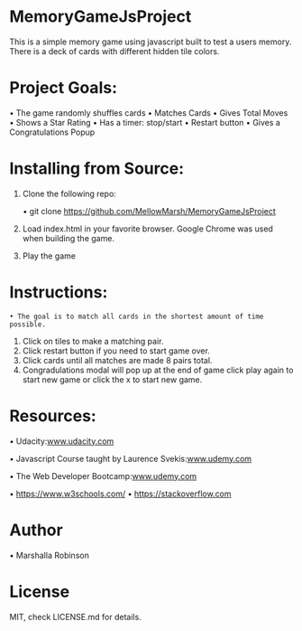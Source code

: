  # MemoryGameJsProject

  This is a simple memory game using javascript built to test a users memory. There is a deck of cards with different           hidden tile colors. 
  
 # Project Goals:
  • The game randomly shuffles cards
  • Matches Cards
  • Gives Total Moves
  • Shows a Star Rating
  • Has a timer: stop/start
  • Restart button
  • Gives a Congratulations Popup

# Installing from Source:

  1. Clone the following repo:

     • git clone https://github.com/MellowMarsh/MemoryGameJsProject
   
  2. Load index.html in your favorite browser. Google Chrome was used when building the game.
  3. Play the game

# Instructions:

    • The goal is to match all cards in the shortest amount of time possible.
  1. Click on tiles to make a matching pair.
  2. Click restart button if you need to start game over.
  3. Click cards until all matches are made 8 pairs total.
  4. Congradulations modal will pop up at the end of game click play again to start new game or click the x to start new game.
  
  
# Resources:
  • Udacity:www.udacity.com 
  
  • Javascript Course taught by Laurence Svekis:www.udemy.com
  
  • The Web Developer Bootcamp:www.udemy.com
  
  • https://www.w3schools.com/
  • https://stackoverflow.com
  
  # Author
  
  • Marshalla Robinson
  
  # License
  
  MIT, check LICENSE.md for details.
  
 
